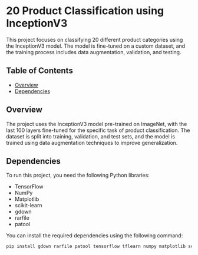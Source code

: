 # 20 Product Classification using InceptionV3

This project focuses on classifying 20 different product categories using the InceptionV3 model. The model is fine-tuned on a custom dataset, and the training process includes data augmentation, validation, and testing.

## Table of Contents
- [Overview](#overview)
- [Dependencies](#dependencies)

## Overview
The project uses the InceptionV3 model pre-trained on ImageNet, with the last 100 layers fine-tuned for the specific task of product classification. The dataset is split into training, validation, and test sets, and the model is trained using data augmentation techniques to improve generalization.

## Dependencies
To run this project, you need the following Python libraries:
- TensorFlow
- NumPy
- Matplotlib
- scikit-learn
- gdown
- rarfile
- patool

You can install the required dependencies using the following command:
```bash
pip install gdown rarfile patool tensorflow tflearn numpy matplotlib scikit-learn
